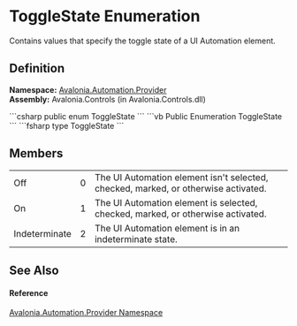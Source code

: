 # ToggleState Enumeration


Contains values that specify the toggle state of a UI Automation element.



## Definition
**Namespace:** <a href="N_Avalonia_Automation_Provider">Avalonia.Automation.Provider</a>  
**Assembly:** Avalonia.Controls (in Avalonia.Controls.dll)

<Tabs groupId="api-code-preview">
<TabItem value="csharp" label="C#">
```csharp
public enum ToggleState
```
</TabItem>
<TabItem value="vb" label="VB">
```vb
Public Enumeration ToggleState
```
</TabItem>
<TabItem value="fsharp" label="F#">
```fsharp
type ToggleState
```
</TabItem>
</Tabs>



## Members
<table>
<tr>
<td>Off</td>
<td>0</td>
<td>The UI Automation element isn't selected, checked, marked, or otherwise activated.</td>
</tr>
<tr>
<td>On</td>
<td>1</td>
<td>The UI Automation element is selected, checked, marked, or otherwise activated.</td>
</tr>
<tr>
<td>Indeterminate</td>
<td>2</td>
<td>The UI Automation element is in an indeterminate state.</td>
</tr>
</table>

## See Also


#### Reference
<a href="N_Avalonia_Automation_Provider">Avalonia.Automation.Provider Namespace</a>  

